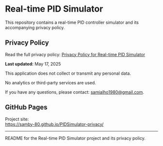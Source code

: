# Real-time PID Simulator

This repository contains a real-time PID controller simulator and its accompanying privacy policy.

## Privacy Policy

Read the full privacy policy: [Privacy Policy for Real-time PID Simulator](/privacy/)

**Last updated:** May 17, 2025

This application does not collect or transmit any personal data.

No analytics or third-party services are used.

If you have any questions, please contact: [samialho1980@gmail.com](mailto:samialho1980@gmail.com).

## GitHub Pages

Project site:  
https://samby-80.github.io/PIDSimulator-privacy/

---

README for the Real-time PID Simulator project and its privacy policy.
